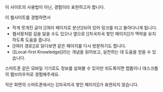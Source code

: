 이 사이트의 사용법이 아닌,
경험이라 표현하고자 합니다.

이 웹사이트를 경험하면서
- 작게 쪼개진 글이 [[여러 페이지로 분산]]되어 있어 링크를 타고 돌아다니게 됩니다.
- 웹서핑처럼 길을 잃을 수도 있으나 옆으로 [[차곡차곡 쌓인 페이지]]가 맥락을 유지하도록 도움을 줍니다.
- [[여러 경로]]로 읽다보면 같은 페이지를 다시 방문하기도 합니다.
- [[Local-first Knowledge]]라는 개념을 읽어보고, 실천하는 데 도움을 얻을 수 있습니다.

스마트폰 같은 모바일 기기로도 정보를 살펴볼 수 있지만
되도록이면 랩톱이나 데스크톱의 웹브라우저로 경험해주세요.

작은 화면의 스마트폰에서는 [[차곡차곡 쌓인 페이지]]가 표현되지 않습니다.